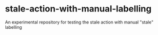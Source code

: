 # stale-action-with-manual-labelling

An experimental repository for testing the stale action with manual "stale" labelling
